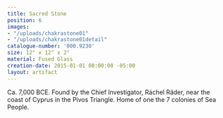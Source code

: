 ```yaml
---
title: Sacred Stone
position: 6
images:
- "/uploads/chakrastone01"
- "/uploads/chakrastone01detail"
catalogue-number: '000.9230'
size: 12" x 12" x 2"
material: Fused Glass
creation-date: 2015-01-01 00:00:00 -05:00
layout: artifact
---
```


Ca. 7,000 BCE.
Found by the Chief Investigator, Ráchel Räder, near the coast of Cyprus in the Pivos Triangle. Home of one the 7 colonies of Sea People.

